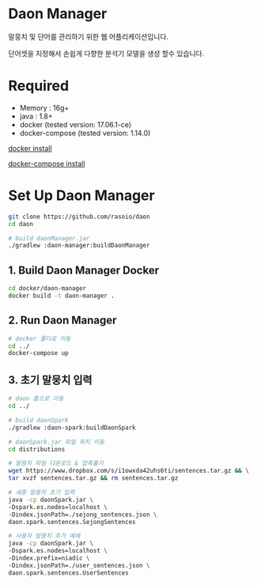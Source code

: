 # Daon Manager
말뭉치 및 단어를 관리하기 위한 웹 어플리케이션입니다.

단어셋을 지정해서 손쉽게 다향한 분석기 모델을 생성 할수 있습니다.

# Required

- Memory : 16g+
- java : 1.8+
- docker (tested version: 17.06.1-ce)
- docker-compose (tested version: 1.14.0)

[docker install](https://docs.docker.com/engine/installation/)

[docker-compose install](https://docs.docker.com/compose/install/)

# Set Up Daon Manager

```bash
git clone https://github.com/rasoio/daon
cd daon

# build daonManager.jar 
./gradlew :daon-manager:buildDaonManager
```

## 1. Build Daon Manager Docker

```bash
cd docker/daon-manager
docker build -t daon-manager .
```
## 2. Run Daon Manager

```bash
# docker 폴더로 이동
cd ../
docker-compose up
```

## 3. 초기 말뭉치 입력

```bash
# daon 홈으로 이동
cd ../

# build daonSpark 
./gradlew :daon-spark:buildDaonSpark

# daonSpark.jar 파일 위치 이동
cd distributions

# 말뭉치 파일 다운로드 & 압축풀기
wget https://www.dropbox.com/s/i1owxda42uhs6ti/sentences.tar.gz && \
tar xvzf sentences.tar.gz && rm sentences.tar.gz

# 세종 말뭉치 초기 입력
java -cp daonSpark.jar \
-Dspark.es.nodes=localhost \
-Dindex.jsonPath=./sejong_sentences.json \
daon.spark.sentences.SejongSentences

# 사용자 말뭉치 추가 예제
java -cp daonSpark.jar \
-Dspark.es.nodes=localhost \
-Dindex.prefix=niadic \
-Dindex.jsonPath=./user_sentences.json \
daon.spark.sentences.UserSentences
```